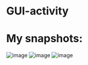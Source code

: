 # GUI-activity
# My snapshots:
![image](https://github.com/user-attachments/assets/5cab3bd3-bf79-4a44-875a-4b2ed090ff6a)
![image](https://github.com/user-attachments/assets/80069e40-5a4c-4ee6-98cd-969e1f64c01b)
![image](https://github.com/user-attachments/assets/4aefac36-3cac-465b-8530-e3ee9411c3d8)

